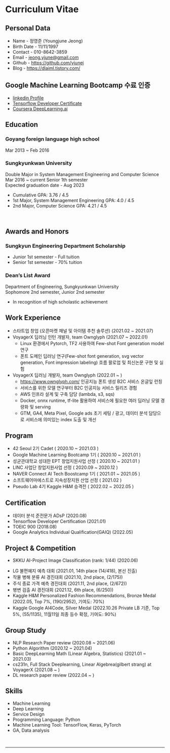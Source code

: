 # Curriculum Vitae 


## Personal Data
- Name - 정영준 (Youngjune Jeong)
- Birth Date - 11/11/1997 
- Contact - 010-8642-3859
- Email - jeong.yjune@gmail.com
- Github - https://github.com/yjunej
- Blog - https://dlaiml.tistory.com/


## Google Machine Learning Bootcamp 수료 인증
- [linkedin Profile](https://www.linkedin.com/in/youngjune-jeong-304428204)
- [Tensorflow Developer Certificate](https://www.credential.net/7cf97353-1502-4889-982b-da9be70bdec9)
- [Coursera DeepLearning.ai](https://www.coursera.org/account/accomplishments/specialization/certificate/7W5M8HGKST72)


## Education

### Goyang foreign language high school
Mar 2013 ~ Feb 2016

### Sungkyunkwan University

Double Major in System Management Engineering and Computer Science<br>
Mar 2016 ~ current Senior 1th semester<br>
Expected graduation date - Aug 2023<br>

- Cumulative GPA: 3.76 / 4.5
- 1st Major, System Management Engineering GPA: 4.0 / 4.5
- 2nd Major, Computer Science GPA: 4.21 / 4.5

<br>

## Awards and Honors

### Sungkyun Engineering Department Scholarship
  
- Junior 1st semester  - Full tuition
- Senior 1st semester - 70% tuition



### Dean’s List Award

Department of Engineering, Sungkyunkwan University   
Sophomore 2nd semester, Junior 2nd semester
- In recognition of high scholastic achievement


## Work Experience
- 스타트업 창업 (오픈마켓 채널 및 아이템 추천 솔루션) (2021.02 ~ 2021.07)
- VoyagerX 딥러닝 인턴 개발자, team Ownglyph (2021.07 ~ 2022.01)
  -  Linux 환경에서 Pytorch, TF2 사용하여 Few-shot Font generation model 연구
  -  폰트 도메인 딥러닝 연구(Few-shot font generation, svg vector generation, Font impression labeling) 흐름 팔로업 및 최신논문 구현 및 실험 
- VoyagerX 딥러닝 개발자, team Ownglyph (2022.01 ~ )
  - https://www.ownglyph.com/ 인공지능 폰트 생성 B2C 서비스 온글잎 런칭
  - 서비스를 위한 모델 연구부터 B2C 인공지능 서비스 릴리즈 경험
  - AWS 인프라 설계 및 구축 담당 (lambda, s3, sqs)
  - Docker, onnx runtime, tf-lite 활용하여 서비스에 필요한 여러 딥러닝 모델 경량화 및 serving
  - GTM, GA4, Meta Pixel, Google ads 초기 세팅 / 광고, 데이터 분석 담당으로 서비스에 의미있는 index 도출 및 개선 


## Program

- 42 Seoul 2기 Cadet ( 2020.10 ~ 2021.03 )
- Google Machine Learning Bootcamp 1기 ( 2020.10 ~ 2021.01 )
- 성균관대학교 성대한 EPT 창업지원사업 선정 ( 2020.10 ~ 2021.01 )
- LINC 사업단 창업지원사업 선정 ( 2020.09 ~ 2020.12 )
- NAVER Connect AI Tech Boostcamp 1기 ( 2021.01 ~ 2021.05 )
- 소프트웨어마에스트로 지속성장지원 산업 선정 ( 2021.02 )
- Pseudo Lab 4기 Kaggle H&M 승격전 ( 2022.02 ~ 2022.05 )



## Certification

- 데이터 분석 준전문가 ADsP (2020.08)
- Tensorflow Developer Certification (2021.01)
- TOEIC 900 (2018.08)
- Google Analytics Individual Qualification(GAIQ) (2022.05)

## Project & Competition
<!-- - SKKU Cafe Rating Web (2019.09) -->
<!-- - (https://github.com/hectic97/SKKU-Cafe-Web/blob/master/README.md) -->
<!-- - Dacon 천체 유형 분류 대회 (2020.02, rank: 상위 19%) -->
<!-- - (https://github.com/hectic97/Trace/tree/master/Data_AI_Competition/SDSS) -->
<!-- - Item-based 추천 알고리즘을 사용한 고령층을 위한 국내영화 추천 시스템 (2020.03) -->
<!-- - (https://github.com/hectic97/Korean-Movie-Recommender) -->
<!-- - PoAIt (언어모델을 활용한 한국 시 생성) (2020.04) -->
<!-- - (https://github.com/hectic97/Korean-poetry-generator) -->
- SKKU AI-Project Image Classification (rank: 1/44) (2020.06)
<!-- - (https://github.com/hectic97/Imbalanced-cifar-100-classification)  -->
<!-- - 2020 SKT 행복 인사이트 (2020.06) -->
<!-- - (https://github.com/hectic97/Trace/blob/master/Data_AI_Competition/AOAS_SK_insight.pdf) -->
<!-- - 2020 AngelHack Seoul Hackaton: 해커톤 대상 온라인 자동 팀매칭 솔루션 (2020.06) -->
<!-- - (https://github.com/hectic97/AngelHack_web) -->
<!-- - Kaggle Siim Competition (2020.08) -->
<!-- - 빅콘테스트: SARIMAX 시계열 예측과 머신러닝 모델의 특성 중요도를 활용한 코로나 시대 위험 산업군 도출 (2021.01)(https://github.com/hectic97/Kaggle_Competition/blob/master/bigcontest2020/AOAS_MAIN_PDF.pdf) -->
- LG 불편예지 예측 대회 (2021.01, 14th place (14/418), 본선 진출)
- 작물 병해 분류 AI 경진대회 (2021.10, 2nd place, (2/175))
- 주식 종료 가격 예측 경진대회 (2021.11, 2nd place, (2/672))
- 병변 검출 AI 경진대회 (2021.12, 6th place, (6/250))
- Kaggle H&M Personalized Fashion Recommendations, Bronze Medal (2022.05, Top 7%, (190/2952), 기여도: 70%)   
- Kaggle Google AI4Code, Silver Medal (2022.10.26 Private LB 기준, Top 5%, (55/1135), 11월11일 최종 등수 확정, 기여도: 90%)

## Group Study
- NLP Research Paper review (2020.08 ~ 2021.06)
- Python Algorithm (2020.12 ~ 2021.04)
- Basic DeepLearning Math (Linear Algebra, Statistics) (2021.01 ~ 2021.03)
- cs231n, Full Stack Deeplearning, Linear Algebrea(gilbert strang) at VoyagerX (2021.08 ~ )
- DL research paper review (2022.04 ~ )

## Skills
- Machine Learning
- Deep Learning
- Service Design
- Programming Language: Python
- Machine Learning Tool: TensorFlow, Keras, PyTorch
- GA, Data analysis


<br>

----

